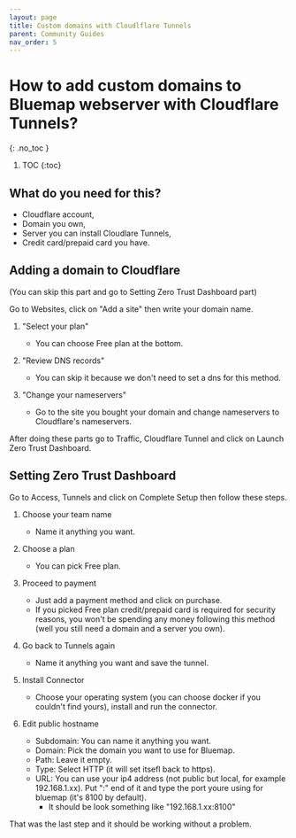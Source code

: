 ```yaml
---
layout: page
title: Custom domains with Cloudlflare Tunnels
parent: Community Guides
nav_order: 5
---
```


# How to add custom domains to Bluemap webserver with Cloudflare Tunnels?

{: .no_toc }

1. TOC
{:toc}

## What do you need for this?

- Cloudflare account,
- Domain you own,
- Server you can install Cloudlare Tunnels,
- Credit card/prepaid card you have.

## Adding a domain to Cloudflare

(You can skip this part and go to Setting Zero Trust Dashboard part)

Go to Websites, click on "Add a site" then write your domain name.

1. "Select your plan"
    - You can choose Free plan at the bottom.
    
2. "Review DNS records"
    - You can skip it because we don't need to set a dns for this method.
    
3. "Change your nameservers"
    - Go to the site you bought your domain and change nameservers to Cloudflare's nameservers.

After doing these parts go to Traffic, Cloudflare Tunnel and click on Launch Zero Trust Dashboard.

## Setting Zero Trust Dashboard 

Go to Access, Tunnels and click on Complete Setup then follow these steps.

1. Choose your team name
    - Name it anything you want.
  
2. Choose a plan
   - You can pick Free plan.

3. Proceed to payment
   - Just add a payment method and click on purchase.
   - If you picked Free plan credit/prepaid card is required for security reasons, you won't be spending any money following this method (well you still need a domain and a server you own).
  
4. Go back to Tunnels again
   - Name it anything you want and save the tunnel.
    
5. Install Connector
   - Choose your operating system (you can choose docker if you couldn't find yours), install and run the connector.

6. Edit public hostname
   - Subdomain: You can name it anything you want.
   - Domain: Pick the domain you want to use for Bluemap.
   - Path: Leave it empty.
   - Type: Select HTTP (it will set itsefl back to https).
   - URL: You can use your ip4 address (not public but local, for example 192.168.1.xx). Put ":" end of it and type the port youre using for bluemap (it's 8100 by default).
     - It should be look something like "192.168.1.xx:8100"

That was the last step and it should be working without a problem.  
